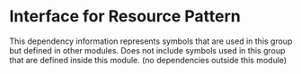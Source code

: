 
# Interface for Resource Pattern
This dependency information represents symbols that are used in this group but defined in other modules.  Does not include symbols used in this group that are defined inside this module.
(no dependencies outside this module)
